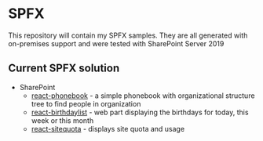 # SPFX
This repository will contain my SPFX samples. They are all generated with on-premises support and were tested with SharePoint Server 2019

## Current SPFX solution
* SharePoint
    * [react-phonebook](https://github.com/zzindexx/SPFX/tree/master/SharePoint/react-phonebook) - a simple phonebook with organizational structure tree to find people in organization
    * [react-birthdaylist](https://github.com/zzindexx/SPFX/tree/master/SharePoint/react-birthdaylist) - web part displaying the birthdays for today, this week or this month
    * [react-sitequota](https://github.com/zzindexx/SPFX/tree/master/SharePoint/react-sitequota) - displays site quota and usage
